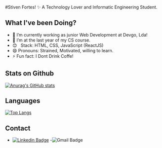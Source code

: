 
#Stiven Fortes! ✨ A Technology Lover and Informatic Engineering Student.


## What I've been Doing?
- 🔭 I’m currently working as junior Web Development at Devgo, Lda!
- 👯 I’m at the last year of my CS course.
- :blush: &nbsp; Stack: HTML, CSS, JavaScript (ReactJS)
- 😄 Pronouns: Strained, Motivated, willing to learn.
- ⚡ Fun fact: I Dont Drink Coffe!

## Stats on Github
[![Anurag's GitHub stats](https://github-readme-stats.vercel.app/api?stivifortes=anuraghazra)](https://github.com/anuraghazra/github-readme-stats)

## Languages
[![Top Langs](https://github-readme-stats.vercel.app/api/top-langs/?stivifortes=anuraghazra)](https://github.com/anuraghazra/github-readme-stats)

## Contact
- [![Linkedin Badge](https://img.shields.io/badge/-StivenFortes-blue?style=flat-square&logo=Linkedin&logoColor=white&link=https://www.linkedin.com/in/stivenfortes96/)](https://www.linkedin.com/in/stivenfortes96/)
-![Gmail Badge](https://img.shields.io/badge/-stivenfortes96@gmail.com-c14438?style=flat-square&logo=Gmail&logoColor=white&link=mailto:stivenfortes96@gmail.com)


